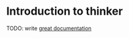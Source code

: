 # Introduction to thinker

TODO: write [great documentation](http://jacobian.org/writing/what-to-write/)
